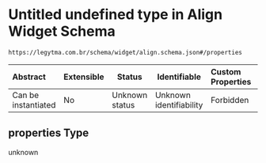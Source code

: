 # Untitled undefined type in Align Widget Schema

```txt
https://legytma.com.br/schema/widget/align.schema.json#/properties
```




| Abstract            | Extensible | Status         | Identifiable            | Custom Properties | Additional Properties | Access Restrictions | Defined In                                                                       |
| :------------------ | ---------- | -------------- | ----------------------- | :---------------- | --------------------- | ------------------- | -------------------------------------------------------------------------------- |
| Can be instantiated | No         | Unknown status | Unknown identifiability | Forbidden         | Allowed               | none                | [align.schema.json\*](../schema/widget/align.schema.json) |

## properties Type

unknown
